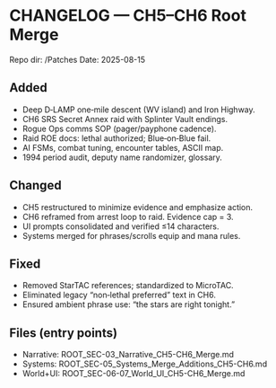 # CHANGELOG — CH5–CH6 Root Merge
Repo dir: /Patches
Date: 2025-08-15

## Added
- Deep D‑LAMP one‑mile descent (WV island) and Iron Highway.
- CH6 SRS Secret Annex raid with Splinter Vault endings.
- Rogue Ops comms SOP (pager/payphone cadence).
- Raid ROE docs: lethal authorized; Blue‑on‑Blue fail.
- AI FSMs, combat tuning, encounter tables, ASCII map.
- 1994 period audit, deputy name randomizer, glossary.

## Changed
- CH5 restructured to minimize evidence and emphasize action.
- CH6 reframed from arrest loop to raid. Evidence cap = 3.
- UI prompts consolidated and verified ≤14 characters.
- Systems merged for phrases/scrolls equip and mana rules.

## Fixed
- Removed StarTAC references; standardized to MicroTAC.
- Eliminated legacy “non‑lethal preferred” text in CH6.
- Ensured ambient phrase use: “the stars are right tonight.”

## Files (entry points)
- Narrative: ROOT_SEC-03_Narrative_CH5-CH6_Merge.md
- Systems: ROOT_SEC-05_Systems_Merge_Additions_CH5-CH6.md
- World+UI: ROOT_SEC-06-07_World_UI_CH5-CH6_Merge.md
